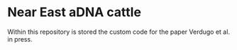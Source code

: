 # Near East aDNA cattle

Within this repository is stored the custom code for the paper Verdugo et al. in press.


